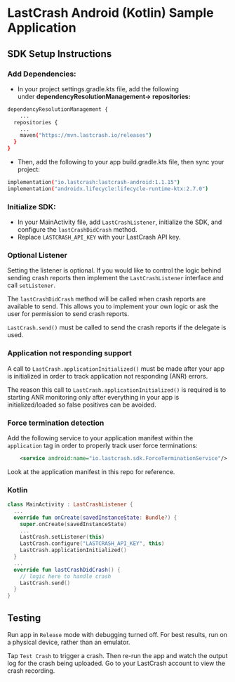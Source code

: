 # LastCrash Android (Kotlin) Sample Application

## SDK Setup Instructions

### Add Dependencies:

- In your project settings.gradle.kts file, add the following under **dependencyResolutionManagement-> repositories:**

```bash
dependencyResolutionManagement {
	...
  repositories {
    ...
    maven("https://mvn.lastcrash.io/releases")
  }
}
```

- Then, add the following to your app build.gradle.kts file, then sync your project:

```bash
implementation("io.lastcrash:lastcrash-android:1.1.15")
implementation("androidx.lifecycle:lifecycle-runtime-ktx:2.7.0")
```

### Initialize SDK:

- In your MainActivity file, add `LastCrashListener`, initialize the SDK, and configure the `lastCrashDidCrash` method.
- Replace `LASTCRASH_API_KEY` with your LastCrash API key.

### Optional Listener

Setting the listener is optional.  If you would like to control the logic behind sending crash reports then implement the `LastCrashListener` interface and call `setListener`.

The `lastCrashDidCrash` method will be called when crash reports are available to send.  This allows you to implement your own logic or ask the user for permission to send crash reports.

`LastCrash.send()` must be called to send the crash reports if the delegate is used.

### Application not responding support

A call to `LastCrash.applicationInitialized()` must be made after your app is initialized in order to track application not responding (ANR) errors.

The reason this call to `LastCrash.applicationInitialized()` is required is to starting ANR monitoring only after everything in your app is initialized/loaded so false positives can be avoided.

### Force termination detection

Add the following service to your application manifest within the `application` tag in order to properly track user force terminations:

```xml
    <service android:name="io.lastcrash.sdk.ForceTerminationService"/>
```

Look at the application manifest in this repo for reference.

### Kotlin

```kotlin
class MainActivity : LastCrashListener {
  ...
  override fun onCreate(savedInstanceState: Bundle?) {
    super.onCreate(savedInstanceState)
    ...
    LastCrash.setListener(this)
    LastCrash.configure("LASTCRASH_API_KEY", this)
    LastCrash.applicationInitialized()
  }
  ...
  override fun lastCrashDidCrash() {
    // logic here to handle crash
    LastCrash.send()
  }
}
```

## Testing

Run app in `Release` mode with debugging turned off. For best results, run on a physical device, rather than an emulator.

Tap `Test Crash` to trigger a crash.  Then re-run the app and watch the output log for the crash being uploaded.  Go to your LastCrash account to view the crash recording.